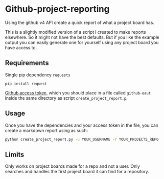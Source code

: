 # Github-project-reporting

Using the github v4 API create a quick report of what a project board has.

This is a slightly modified version of a script I created to make reports elsewhere. So
it might not have the best defaults. But if you like the example output you can easily
generate one for yourself using any project board you have access to.

## Requirements

Single pip dependency `requests`

`pip install request`

[Github access token](https://help.github.com/articles/creating-an-access-token-for-command-line-use/), which you should place in a file called `github-oaut` inside the same directory as script `create_project_report.p`.

## Usage

Once you have the dependencies and your access token in the file, you can create a markdown report using as such:

```sh
python create_project_report.py -u YOUR_USERNAME -r YOUR_PROJECTS_REPO
```

## Limits

Only works on project boards made for a repo and not a user. Only searches and handles the first
project board it can find for a repository.
